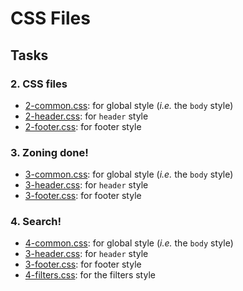 # CSS Files

## Tasks

### 2. CSS files
* [2-common.css](./2-common.css): for global style (*i.e.* the `body` style) 
* [2-header.css](./2-header.css): for `header` style
* [2-footer.css](./2-footer.css): for footer style

### 3. Zoning done!
* [3-common.css](./3-common.css): for global style (*i.e.* the `body` style)
* [3-header.css](./3-header.css): for `header` style
* [3-footer.css](./3-footer.css): for footer style

### 4. Search!
* [4-common.css](./4-common.css): for global style (*i.e.* the `body` style)
* [3-header.css](./3-header.css): for `header` style
* [3-footer.css](./3-footer.css): for footer style
* [4-filters.css](./4-filters.css): for the filters style
